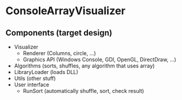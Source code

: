 # ConsoleArrayVisualizer
## Components (target design)
* Visualizer
  * Renderer (Columns, circle, ...)
  * Graphics API (Windows Console, GDI, OpenGL, DirectDraw, ...)
* Algorithms (sorts, shuffles, any algorithm that uses array)
* LibraryLoader (loads DLL)
* Utils (other stuff)
* User interface
  * RunSort (automatically shuffle, sort, check result)
  
